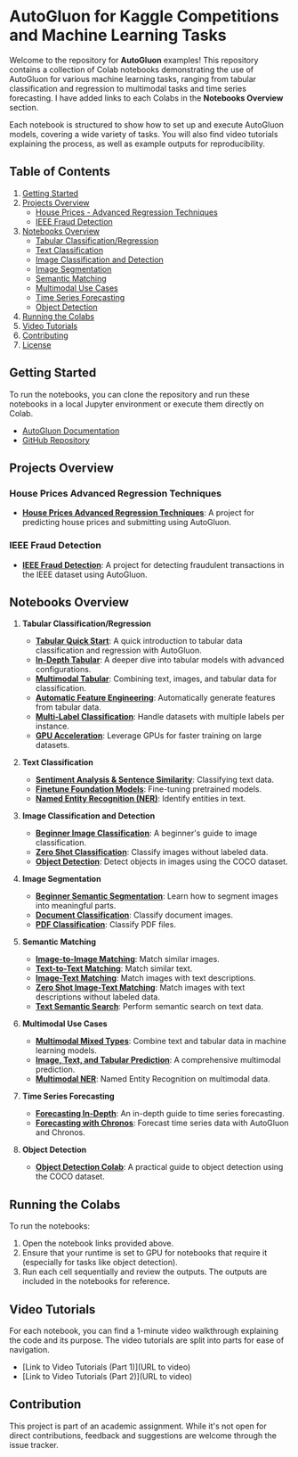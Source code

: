 # AutoGluon for Kaggle Competitions and Machine Learning Tasks

Welcome to the repository for **AutoGluon** examples! This repository contains a collection of Colab notebooks demonstrating the use of AutoGluon for various machine learning tasks, ranging from tabular classification and regression to multimodal tasks and time series forecasting. I have added links to each Colabs in the **Notebooks Overview** section.

Each notebook is structured to show how to set up and execute AutoGluon models, covering a wide variety of tasks. You will also find video tutorials explaining the process, as well as example outputs for reproducibility.

## Table of Contents
1. [Getting Started](#getting-started)
2. [Projects Overview](#projects-overview)
   - [House Prices - Advanced Regression Techniques](#house-prices-advanced-regression-techniques)
   - [IEEE Fraud Detection](#ieee-fraud-detection)
3. [Notebooks Overview](#notebooks-overview)
   - [Tabular Classification/Regression](#tabular-classificationregression)
   - [Text Classification](#text-classification)
   - [Image Classification and Detection](#image-classification-and-detection)
   - [Image Segmentation](#image-segmentation)
   - [Semantic Matching](#semantic-matching)
   - [Multimodal Use Cases](#multimodal-use-cases)
   - [Time Series Forecasting](#time-series-forecasting)
   - [Object Detection](#object-detection)
4. [Running the Colabs](#running-the-colabs)
5. [Video Tutorials](#video-tutorials)
6. [Contributing](#contributing)
7. [License](#license)

## Getting Started

To run the notebooks, you can clone the repository and run these notebooks in a local Jupyter environment or execute them directly on Colab.

- [AutoGluon Documentation](https://auto.gluon.ai/stable/index.html)
- [GitHub Repository](https://github.com/autogluon/autogluon)

## Projects Overview

### House Prices Advanced Regression Techniques
- **[House Prices Advanced Regression Techniques](https://colab.research.google.com/drive/1jcSkPAwMDLnP285LIAi33BNEYpt7jDZg?usp=share_link)**:  A project for predicting house prices and submitting using AutoGluon.

### IEEE Fraud Detection
- **[IEEE Fraud Detection](https://colab.research.google.com/drive/1XWAb2Ug2ke8b7UrtcFSMU_bJ4unhMz0W?usp=share_link)**: A project for detecting fraudulent transactions in the IEEE dataset using AutoGluon.

## Notebooks Overview

1. **Tabular Classification/Regression**
   - **[Tabular Quick Start](https://colab.research.google.com/drive/1cufmzfci6qgjTSIrjs1tUxkuGFdJxm5J?usp=share_link)**: A quick introduction to tabular data classification and regression with AutoGluon.
   - **[In-Depth Tabular](https://colab.research.google.com/drive/1iwmAxO-zxAq5fGEKvI60Y0JuJt5dF6Q9?usp=share_link)**: A deeper dive into tabular models with advanced configurations.
   - **[Multimodal Tabular](https://colab.research.google.com/drive/1PH1RqTcpFGK1igJkF4cRqSMjgvaOPGkB?usp=share_link)**: Combining text, images, and tabular data for classification.
   - **[Automatic Feature Engineering](https://colab.research.google.com/drive/1hiFgys32B0R_g6Ft4Uojq4efFT2iuBA8?usp=share_link)**: Automatically generate features from tabular data.
   - **[Multi-Label Classification](https://colab.research.google.com/drive/1W06OzQazySQ5JUFRboXiC-cOGk0igcsK?usp=sharing)**: Handle datasets with multiple labels per instance.
   - **[GPU Acceleration](https://colab.research.google.com/drive/14Er4rBw_1DoTLrLFylndcGCBXCj_YiN7?usp=share_link)**: Leverage GPUs for faster training on large datasets.

2. **Text Classification**
   - **[Sentiment Analysis & Sentence Similarity](https://colab.research.google.com/drive/1wyxb--gO63CGcpeexVZJQX9w-3gQf5qf?usp=share_link)**: Classifying text data.
   - **[Finetune Foundation Models](https://colab.research.google.com/drive/1b8xI4FoBnDRUtF5HqQoZeCUQy6rQ0YNu?usp=share_link)**: Fine-tuning pretrained models.
   - **[Named Entity Recognition (NER)](https://colab.research.google.com/drive/1c12hhZFGaJjlT0kLRzVFW5sUY9u0HhmH?usp=share_link)**: Identify entities in text.

3. **Image Classification and Detection**
   - **[Beginner Image Classification](https://colab.research.google.com/drive/1L3LqGtNw-NCdiRM58BkbRT6wdpszdTJR?usp=sharing)**: A beginner's guide to image classification.
   - **[Zero Shot Classification](https://colab.research.google.com/drive/18slXTxweIktUfBpGyxwU7IbhX0htMS2x?usp=sharing)**: Classify images without labeled data.
   - **[Object Detection](https://colab.research.google.com/drive/1qR-Dv5X5zXBacrNImJ15CJyBjTahVFpQ?usp=share_link)**: Detect objects in images using the COCO dataset.

4. **Image Segmentation**
   - **[Beginner Semantic Segmentation](https://colab.research.google.com/drive/1ioaf3bGBvbSEAjBTe8YP_v0efkibt8uY?usp=sharing)**: Learn how to segment images into meaningful parts.
   - **[Document Classification](https://colab.research.google.com/drive/1UVreZldKX7RpKFMNGomfEOVGuY-KNI1e?usp=share_link)**: Classify document images.
   - **[PDF Classification](https://colab.research.google.com/drive/1tqDQIo5WiGfKq6E57aR8b3oA4iDmIKaE?usp=sharing)**: Classify PDF files.

5. **Semantic Matching**
   - **[Image-to-Image Matching](https://colab.research.google.com/drive/1rH_Z6t7LfxZnhc5WzKAO2lsKe3koaQ1k?usp=share_link)**: Match similar images.
   - **[Text-to-Text Matching](https://colab.research.google.com/drive/1Nee1-thRna2n0IFbqcL5ntIknPGsoI7t?usp=sharing)**: Match similar text.
   - **[Image-Text Matching](https://colab.research.google.com/drive/16p0Hb9gF6yysNsJMar7q_Q_GXPU0xOjd?usp=share_link)**: Match images with text descriptions.
   - **[Zero Shot Image-Text Matching](https://colab.research.google.com/drive/1v25DIseBdgD6mR_ZglHh_lXD4Z5pxmdm?usp=share_link)**: Match images with text descriptions without labeled data.
   - **[Text Semantic Search](https://colab.research.google.com/drive/1yseHILZKmmsEmt2iWl8RBrWtOtl_L4cv?usp=sharing)**: Perform semantic search on text data.

6. **Multimodal Use Cases**
   - **[Multimodal Mixed Types](https://colab.research.google.com/drive/1aNO8yDrpvS9HbwUtQnpa4V22f1jQXrwl?usp=share_link)**: Combine text and tabular data in machine learning models.
   - **[Image, Text, and Tabular Prediction](https://colab.research.google.com/drive/1YCKNO-DbshS49v8A6MpA2VFtx-crBw0v?usp=share_link)**: A comprehensive multimodal prediction.
   - **[Multimodal NER](https://colab.research.google.com/drive/11yYI5y4boY3l_ykf1vrnff8sPRtMHYMc?usp=share_link)**: Named Entity Recognition on multimodal data.

7. **Time Series Forecasting**
   - **[Forecasting In-Depth](https://colab.research.google.com/drive/1bowUgZ1-Qbmw3nREuAQUdMGUZK0tVmvh?usp=sharing)**: An in-depth guide to time series forecasting.
   - **[Forecasting with Chronos](https://colab.research.google.com/drive/1HiObqyF1FXbUclRJ1XV2jw3VCp2nSWo5?usp=sharing)**: Forecast time series data with AutoGluon and Chronos.

8. **Object Detection**
   - **[Object Detection Colab](https://colab.research.google.com/drive/1qR-Dv5X5zXBacrNImJ15CJyBjTahVFpQ?usp=share_link)**: A practical guide to object detection using the COCO dataset.

## Running the Colabs

To run the notebooks:

1. Open the notebook links provided above.
2. Ensure that your runtime is set to GPU for notebooks that require it (especially for tasks like object detection).
3. Run each cell sequentially and review the outputs. The outputs are included in the notebooks for reference.

## Video Tutorials

For each notebook, you can find a 1-minute video walkthrough explaining the code and its purpose. The video tutorials are split into parts for ease of navigation.

- [Link to Video Tutorials (Part 1)](URL to video)
- [Link to Video Tutorials (Part 2)](URL to video)

## Contribution

This project is part of an academic assignment. While it's not open for direct contributions, feedback and suggestions are welcome through the issue tracker.
